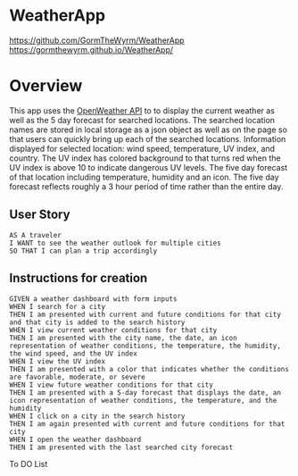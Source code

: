 # WeatherApp

https://github.com/GormTheWyrm/WeatherApp
https://gormthewyrm.github.io/WeatherApp/

# Overview
This app uses the [OpenWeather API](https://openweathermap.org/api) to to display the current weather as well as the 5 day forecast for searched locations. The searched location names are stored in local storage as a json object as well as on the page so that users can quickly bring up each of the searched locations.
Information displayed for selected location: wind speed, temperature, UV index, and country. The UV index has colored background to that turns red when the UV index is above 10 to indicate dangerous UV levels. 
        The five day forecast of that location including temperature, humidity and an icon.
        The five day forecast reflects roughly a 3 hour period of time rather than the entire day.


## User Story

```
AS A traveler
I WANT to see the weather outlook for multiple cities
SO THAT I can plan a trip accordingly
```

## Instructions for creation

```
GIVEN a weather dashboard with form inputs
WHEN I search for a city
THEN I am presented with current and future conditions for that city and that city is added to the search history
WHEN I view current weather conditions for that city
THEN I am presented with the city name, the date, an icon representation of weather conditions, the temperature, the humidity, the wind speed, and the UV index
WHEN I view the UV index
THEN I am presented with a color that indicates whether the conditions are favorable, moderate, or severe
WHEN I view future weather conditions for that city
THEN I am presented with a 5-day forecast that displays the date, an icon representation of weather conditions, the temperature, and the humidity
WHEN I click on a city in the search history
THEN I am again presented with current and future conditions for that city
WHEN I open the weather dashboard
THEN I am presented with the last searched city forecast
```









To DO List

<!-- make search work with "enter" -->
<!-- need to make search bar delete content after submission -->
<!-- make weather appear after searching -->